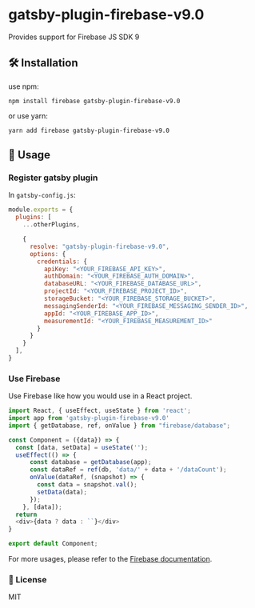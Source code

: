 # gatsby-plugin-firebase-v9.0

Provides support for Firebase JS SDK 9

## 🛠 Installation

use npm:

```
npm install firebase gatsby-plugin-firebase-v9.0
```

or use yarn:

```
yarn add firebase gatsby-plugin-firebase-v9.0
```

## 📌 Usage

### Register gatsby plugin

In `gatsby-config.js`: 

```javascript
module.exports = {
  plugins: [
    ...otherPlugins,

    {
      resolve: "gatsby-plugin-firebase-v9.0",
      options: {
        credentials: {
          apiKey: "<YOUR_FIREBASE_API_KEY>",
          authDomain: "<YOUR_FIREBASE_AUTH_DOMAIN>",
          databaseURL: "<YOUR_FIREBASE_DATABASE_URL>",
          projectId: "<YOUR_FIREBASE_PROJECT_ID>",
          storageBucket: "<YOUR_FIREBASE_STORAGE_BUCKET>",
          messagingSenderId: "<YOUR_FIREBASE_MESSAGING_SENDER_ID>",
          appId: "<YOUR_FIREBASE_APP_ID>",
          measurementId: "<YOUR_FIREBASE_MEASUREMENT_ID>"
        }
      }
    }
  ],
}
```

### Use Firebase

Use Firebase like how you would use in a React project.

```javascript
import React, { useEffect, useState } from 'react';
import app from 'gatsby-plugin-firebase-v9.0'
import { getDatabase, ref, onValue } from "firebase/database";

const Component = ({data}) => { 
  const [data, setData] = useState('');
  useEffect(() => {
      const database = getDatabase(app);
      const dataRef = ref(db, 'data/' + data + '/dataCount');
      onValue(dataRef, (snapshot) => {
        const data = snapshot.val();
        setData(data);
      });
    }, [data]);
  return
  <div>{data ? data : ``}</div>
}

export default Component;
```

For more usages, please refer to the [Firebase documentation](https://firebase.google.com/docs).

### 📝 License

MIT